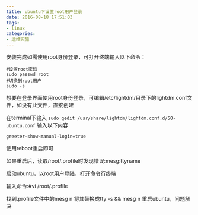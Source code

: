 ```yaml
---
title: ubuntu下设置root用户登录
date: 2016-08-18 17:51:03
tags:
- linux
categories:
- 运维实施
---
```

安装完成如需使用root身份登录，可打开终端输入以下命令：
```
#设置root密码
sudo passwd root
#切换到root用户
sudo -s
```
<!-- more -->
想要在登录界面使用root身份登录，可编辑/etc/lightdm/目录下的lightdm.conf文件，如没有此文件，直接创建

在terminal下输入
`
sudo gedit /usr/share/lightdm/lightdm.conf.d/50-ubuntu.conf
`
输入以下内容
```
greeter-show-manual-login=true
```

使用reboot重启即可


如果重启后，读取/root/.profile时发现错误:mesg:ttyname

启动ubuntu，以root用户登陆，打开命令行终端

输入命令:#vi /root/.profile

找到.profile文件中的mesg n
将其替换成tty -s && mesg n
重启ubuntu，问题解决

